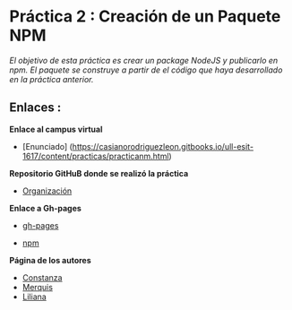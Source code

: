 # Práctica 2 : Creación de un Paquete NPM

 *El objetivo de esta práctica es crear un package NodeJS y publicarlo en npm.
 El paquete se construye a partir de el código que haya desarrollado en la práctica anterior.*

## Enlaces :

 **Enlace al campus virtual**

 * [Enunciado] (https://casianorodriguezleon.gitbooks.io/ull-esit-1617/content/practicas/practicanm.html)

 **Repositorio GitHuB donde se realizó la práctica**

 * [Organización](https://github.com/ULL-ESIT-SYTW-1617/creacion-de-paquetes-y-modulos-en-nodejs-merquililycony/)

 **Enlace a Gh-pages**

 * [gh-pages](https://ull-esit-sytw-1617.github.io/creacion-de-paquetes-y-modulos-en-nodejs-merquililycony/)

 * [npm](https://www.npmjs.com/package/gitbook-start-sytw1617-merquililycony)

 **Página de los autores**

 * [Constanza](http://alu0100673647.github.io)
 * [Merquis](http://merquis.github.io)
 * [Liliana](https://alu0100762846.github.io)

